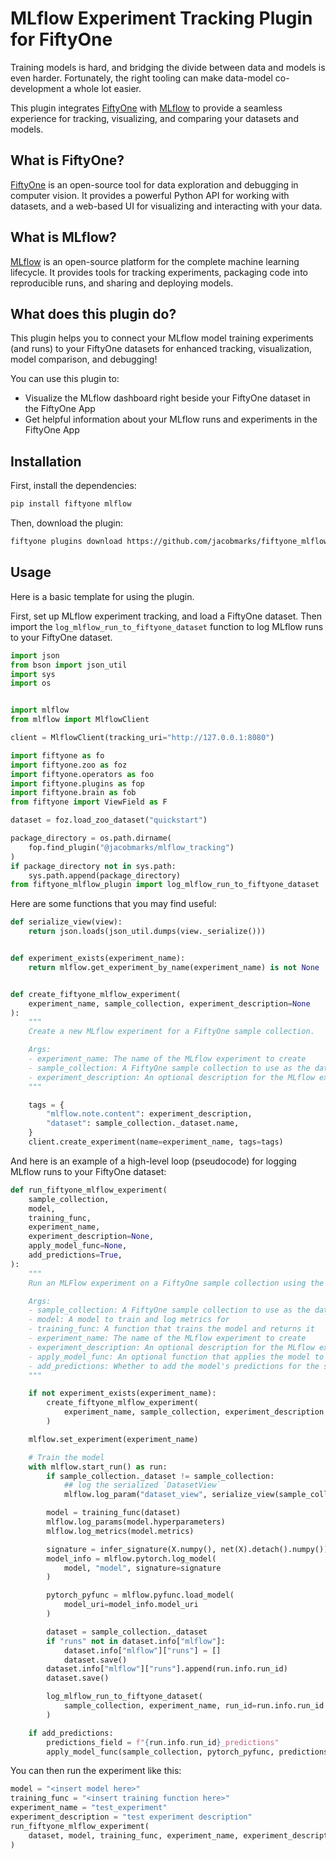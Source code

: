 # MLflow Experiment Tracking Plugin for FiftyOne

Training models is hard, and bridging the divide between data and models is even harder.
Fortunately, the right tooling can make data-model co-development a whole lot easier.

This plugin integrates [FiftyOne](https://docs.voxel51.com/) with [MLflow](https://mlflow.org/) to provide a seamless experience for tracking, visualizing, and comparing your datasets and models.

## What is FiftyOne?

[FiftyOne](https://docs.voxel51.com/) is an open-source tool for data exploration and debugging in computer vision. It provides a powerful Python API for working with datasets, and a web-based UI for visualizing and interacting with your data.

## What is MLflow?

[MLflow](https://mlflow.org/) is an open-source platform for the complete machine learning lifecycle. It provides tools for tracking experiments, packaging code into reproducible runs, and sharing and deploying models.

## What does this plugin do?

This plugin helps you to connect your MLflow model training experiments (and runs) to your FiftyOne datasets for enhanced tracking, visualization, model comparison, and debugging!

You can use this plugin to:

- Visualize the MLflow dashboard right beside your FiftyOne dataset in the FiftyOne App
- Get helpful information about your MLflow runs and experiments in the FiftyOne App

## Installation

First, install the dependencies:

```bash
pip install fiftyone mlflow
```

Then, download the plugin:

```bash
fiftyone plugins download https://github.com/jacobmarks/fiftyone_mlflow_plugin
```

## Usage

Here is a basic template for using the plugin.

First, set up MLflow experiment tracking, and load a FiftyOne dataset. Then import the `log_mlflow_run_to_fiftyone_dataset` function to log MLflow runs to your FiftyOne dataset.

```python
import json
from bson import json_util
import sys
import os


import mlflow
from mlflow import MlflowClient

client = MlflowClient(tracking_uri="http://127.0.0.1:8080")

import fiftyone as fo
import fiftyone.zoo as foz
import fiftyone.operators as foo
import fiftyone.plugins as fop
import fiftyone.brain as fob
from fiftyone import ViewField as F

dataset = foz.load_zoo_dataset("quickstart")

package_directory = os.path.dirname(
    fop.find_plugin("@jacobmarks/mlflow_tracking")
)
if package_directory not in sys.path:
    sys.path.append(package_directory)
from fiftyone_mlflow_plugin import log_mlflow_run_to_fiftyone_dataset
```

Here are some functions that you may find useful:

```python
def serialize_view(view):
    return json.loads(json_util.dumps(view._serialize()))


def experiment_exists(experiment_name):
    return mlflow.get_experiment_by_name(experiment_name) is not None


def create_fiftyone_mlflow_experiment(
    experiment_name, sample_collection, experiment_description=None
):
    """
    Create a new MLflow experiment for a FiftyOne sample collection.

    Args:
    - experiment_name: The name of the MLflow experiment to create
    - sample_collection: A FiftyOne sample collection to use as the dataset for the experiment
    - experiment_description: An optional description for the MLflow experiment
    """

    tags = {
        "mlflow.note.content": experiment_description,
        "dataset": sample_collection._dataset.name,
    }
    client.create_experiment(name=experiment_name, tags=tags)
```

And here is an example of a high-level loop (pseudocode) for logging MLflow runs to your FiftyOne dataset:

```python
def run_fiftyone_mlflow_experiment(
    sample_collection,
    model,
    training_func,
    experiment_name,
    experiment_description=None,
    apply_model_func=None,
    add_predictions=True,
):
    """
    Run an MLFlow experiment on a FiftyOne sample collection using the provided model and training function.

    Args:
    - sample_collection: A FiftyOne sample collection to use as the dataset for the experiment
    - model: A model to train and log metrics for
    - training_func: A function that trains the model and returns it
    - experiment_name: The name of the MLflow experiment to create
    - experiment_description: An optional description for the MLflow experiment
    - apply_model_func: An optional function that applies the model to the sample collection
    - add_predictions: Whether to add the model's predictions for the sample collection
    """

    if not experiment_exists(experiment_name):
        create_fiftyone_mlflow_experiment(
            experiment_name, sample_collection, experiment_description
        )

    mlflow.set_experiment(experiment_name)

    # Train the model
    with mlflow.start_run() as run:
        if sample_collection._dataset != sample_collection:
            ## log the serialized `DatasetView`
            mlflow.log_param("dataset_view", serialize_view(sample_collection))

        model = training_func(dataset)
        mlflow.log_params(model.hyperparameters)
        mlflow.log_metrics(model.metrics)

        signature = infer_signature(X.numpy(), net(X).detach().numpy())
        model_info = mlflow.pytorch.log_model(
            model, "model", signature=signature
        )

        pytorch_pyfunc = mlflow.pyfunc.load_model(
            model_uri=model_info.model_uri
        )

        dataset = sample_collection._dataset
        if "runs" not in dataset.info["mlflow"]:
            dataset.info["mlflow"]["runs"] = []
            dataset.save()
        dataset.info["mlflow"]["runs"].append(run.info.run_id)
        dataset.save()

        log_mlflow_run_to_fiftyone_dataset(
            sample_collection, experiment_name, run_id=run.info.run_id
        )

    if add_predictions:
        predictions_field = f"{run.info.run_id}_predictions"
        apply_model_func(sample_collection, pytorch_pyfunc, predictions_field)
```

You can then run the experiment like this:

```python
model = "<insert model here>"
training_func = "<insert training function here>"
experiment_name = "test_experiment"
experiment_description = "test experiment description"
run_fiftyone_mlflow_experiment(
    dataset, model, training_func, experiment_name, experiment_description
)
```
